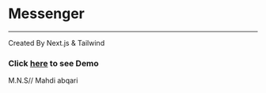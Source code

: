 # Messenger
---
Created By Next.js & Tailwind

### Click [here](https://messenger-mns.liara.run) to see Demo 

M.N.S//
Mahdi abqari


